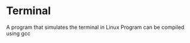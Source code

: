 Terminal
========

A program that simulates the terminal in Linux
Program can be compiled using gcc
